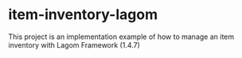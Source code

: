 # item-inventory-lagom
This project is an implementation example of how to manage an item inventory with Lagom Framework (1.4.7)
